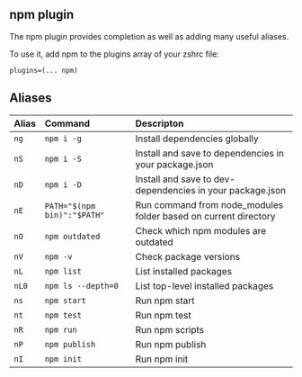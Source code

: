 ## npm plugin

The npm plugin provides completion as well as adding many useful aliases.

To use it, add npm to the plugins array of your zshrc file:
```
plugins=(... npm)
```

## Aliases

| Alias   | Command                      | Descripton                                                      |
|:------  |:-----------------------------|:----------------------------------------------------------------|
| `ng`  | `npm i -g`                   | Install dependencies globally                                   |
| `nS`  | `npm i -S`                   | Install and save to dependencies in your package.json           |
| `nD`  | `npm i -D`                   | Install and save to dev-dependencies in your package.json       |
| `nE`  | `PATH="$(npm bin)":"$PATH"`  | Run command from node_modules folder based on current directory |
| `nO`  | `npm outdated`               | Check which npm modules are outdated                            |
| `nV`  | `npm -v`                     | Check package versions                                          |
| `nL`  | `npm list`                   | List installed packages                                         |
| `nL0` | `npm ls --depth=0`           | List top-level installed packages                               |
| `ns` | `npm start`                  | Run npm start                                                   |
| `nt`  | `npm test`                   | Run npm test                                                    |
| `nR`  | `npm run`                    | Run npm scripts                                                 |
| `nP`  | `npm publish`                | Run npm publish                                                 |
| `nI`  | `npm init`                   | Run npm init                                                    |
